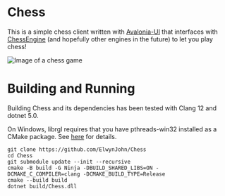 # Chess

This is a simple chess client written with
[Avalonia-UI](https://avaloniaui.net/) that interfaces with
[ChessEngine](https://github.com/rleathart/ChessEngine) (and hopefully other
engines in the future) to let you play chess!

![Image of a chess game](../assets/images/ChessSample.png)

# Building and Running

Building Chess and its dependencies has been tested with Clang 12 and dotnet
5.0.

On Windows, librgl requires that you have pthreads-win32 installed as a CMake
package. See [here](https://github.com/rleathart/pthreads-win32-CMake) for
details.

```
git clone https://github.com/ElwynJohn/Chess
cd Chess
git submodule update --init --recursive
cmake -B build -G Ninja -DBUILD_SHARED_LIBS=ON -DCMAKE_C_COMPILER=clang -DCMAKE_BUILD_TYPE=Release
cmake --build build
dotnet build/Chess.dll
```
